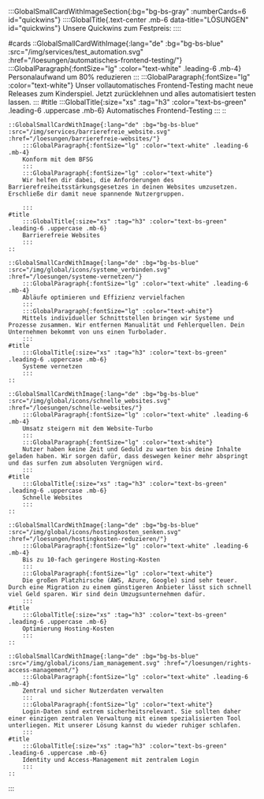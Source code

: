 :::GlobalSmallCardWithImageSection{:bg="bg-bs-gray" :numberCards=6 id="quickwins"}
    ::::GlobalTitle{.text-center .mb-6 data-title="LÖSUNGEN" id="quickwins"}
    Unsere Quickwins zum Festpreis:
    ::::

#cards
    ::GlobalSmallCardWithImage{:lang="de" :bg="bg-bs-blue" :src="/img/services/test_automation.svg" :href="/loesungen/automatisches-frontend-testing/"}
        :::GlobalParagraph{:fontSize="lg" :color="text-white" .leading-6 .mb-4}
        Personalaufwand um 80% reduzieren
        :::
        :::GlobalParagraph{:fontSize="lg" :color="text-white"}
        Unser vollautomatisches Frontend-Testing macht neue Releases zum Kinderspiel. Jetzt zurücklehnen und alles automatisiert testen lassen.
        :::
    #title
        :::GlobalTitle{:size="xs" :tag="h3" :color="text-bs-green" .leading-6 .uppercase .mb-6}
        Automatisches Frontend-Testing
        :::
    ::

    ::GlobalSmallCardWithImage{:lang="de" :bg="bg-bs-blue" :src="/img/services/barrierefreie_website.svg" :href="/loesungen/barrierefreie-websites/"}
        :::GlobalParagraph{:fontSize="lg" :color="text-white" .leading-6 .mb-4}
        Konform mit dem BFSG
        :::
        :::GlobalParagraph{:fontSize="lg" :color="text-white"}
        Wir helfen dir dabei, die Anforderungen des Barrierefreiheitsstärkungsgesetzes in deinen Websites umzusetzen. Erschließe dir damit neue spannende Nutzergruppen.

        :::
    #title
        :::GlobalTitle{:size="xs" :tag="h3" :color="text-bs-green" .leading-6 .uppercase .mb-6}
        Barrierefreie Websites
        :::
    ::

    ::GlobalSmallCardWithImage{:lang="de" :bg="bg-bs-blue" :src="/img/global/icons/systeme_verbinden.svg" :href="/loesungen/systeme-vernetzen/"}
        :::GlobalParagraph{:fontSize="lg" :color="text-white" .leading-6 .mb-4}
        Abläufe optimieren und Effizienz vervielfachen
        :::
        :::GlobalParagraph{:fontSize="lg" :color="text-white"}
        Mittels individueller Schnittstellen bringen wir Systeme und Prozesse zusammen. Wir entfernen Manualität und Fehlerquellen. Dein Unternehmen bekommt von uns einen Turbolader.
        :::
    #title
        :::GlobalTitle{:size="xs" :tag="h3" :color="text-bs-green" .leading-6 .uppercase .mb-6}
        Systeme vernetzen
        :::
    ::

    ::GlobalSmallCardWithImage{:lang="de" :bg="bg-bs-blue" :src="/img/global/icons/schnelle_websites.svg" :href="/loesungen/schnelle-websites/"}
        :::GlobalParagraph{:fontSize="lg" :color="text-white" .leading-6 .mb-4}
        Umsatz steigern mit dem Website-Turbo
        :::
        :::GlobalParagraph{:fontSize="lg" :color="text-white"}
        Nutzer haben keine Zeit und Geduld zu warten bis deine Inhalte geladen haben. Wir sorgen dafür, dass deswegen keiner mehr abspringt und das surfen zum absoluten Vergnügen wird.
        :::
    #title
        :::GlobalTitle{:size="xs" :tag="h3" :color="text-bs-green" .leading-6 .uppercase .mb-6}
        Schnelle Websites
        :::
    ::

    ::GlobalSmallCardWithImage{:lang="de" :bg="bg-bs-blue" :src="/img/global/icons/hostingkosten_senken.svg" :href="/loesungen/hostingkosten-reduzieren/"}
        :::GlobalParagraph{:fontSize="lg" :color="text-white" .leading-6 .mb-4}
        Bis zu 10-fach geringere Hosting-Kosten
        :::
        :::GlobalParagraph{:fontSize="lg" :color="text-white"}
        Die großen Platzhirsche (AWS, Azure, Google) sind sehr teuer. Durch eine Migration zu einem günstigeren Anbieter lässt sich schnell viel Geld sparen. Wir sind dein Umzugsunternehmen dafür.
        :::
    #title
        :::GlobalTitle{:size="xs" :tag="h3" :color="text-bs-green" .leading-6 .uppercase .mb-6}
        Optimierung Hosting-Kosten
        :::
    ::

    ::GlobalSmallCardWithImage{:lang="de" :bg="bg-bs-blue" :src="/img/global/icons/iam_management.svg" :href="/loesungen/rights-access-management/"}
        :::GlobalParagraph{:fontSize="lg" :color="text-white" .leading-6 .mb-4}
        Zentral und sicher Nutzerdaten verwalten
        :::
        :::GlobalParagraph{:fontSize="lg" :color="text-white"}
        Login-Daten sind extrem sicherheitsrelevant. Sie sollten daher einer einzigen zentralen Verwaltung mit einem spezialisierten Tool unterliegen. Mit unserer Lösung kannst du wieder ruhiger schlafen.
        :::
    #title
        :::GlobalTitle{:size="xs" :tag="h3" :color="text-bs-green" .leading-6 .uppercase .mb-6}
        Identity und Access-Management mit zentralem Login
        :::
    ::

:::
